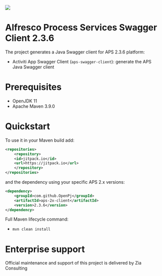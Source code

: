 [![](https://jitpack.io/v/OpenPj/aps-2x-client.svg)](https://jitpack.io/#OpenPj/aps-2x-client)

# Alfresco Process Services Swagger Client 2.3.6

The project generates a Java Swagger client for APS 2.3.6 platform:

 * Activiti App Swagger Client (`aps-swagger-client`): generate the APS Java Swagger client

# Prerequisites
 * OpenJDK 11
 * Apache Maven 3.9.0

# Quickstart

To use it in your Maven build add:

```xml
<repositories>
	<repository>
	<id>jitpack.io</id>
	<url>https://jitpack.io</url>
	</repository>
</repositories>
```

and the dependency using your specific APS 2.x versions:

```xml
<dependency>
	<groupId>com.github.OpenPj</groupId>
	<artifactId>aps-2x-client</artifactId>
	<version>2.3.6</version>
</dependency>
```

Full Maven lifecycle command:

 * `mvn clean install`

# Enterprise support
Official maintenance and support of this project is delivered by Zia Consulting

